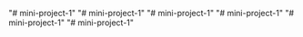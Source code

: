 "# mini-project-1" 
"# mini-project-1" 
"# mini-project-1" 
"# mini-project-1" 
"# mini-project-1" 
"# mini-project-1" 
